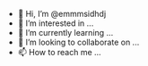 - 👋 Hi, I’m @emmmsidhdj
- 👀 I’m interested in ...
- 🌱 I’m currently learning ...
- 💞️ I’m looking to collaborate on ...
- 📫 How to reach me ...

<!---
emmmsidhdj/emmmsidhdj is a ✨ special ✨ repository because its `README.md` (this file) appears on your GitHub profile.
You can click the Preview link to take a look at your changes.
--->
